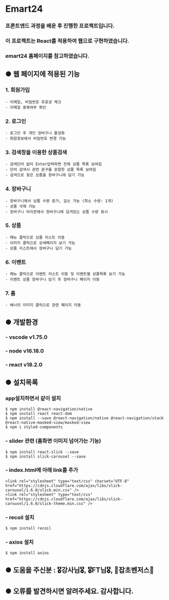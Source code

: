 # Emart24

### 프론트엔드 과정을 배운 후 진행한 프로젝트입니다. 
### 이 프로젝트는 React를 적용하여 웹으로 구현하였습니다.
### emart24 홈페이지를 참고하였습니다.

##

## ● 웹 페이지에 적용된 기능

  ### 1. 회원가입
    - 이메일, 비밀번호 유효성 체크
    - 이메일 중복여부 확인
  ### 2. 로그인
    - 로그인 후 개인 장바구니 활성화
    - 회원정보에서 비밀번호 변경 가능
  ### 3. 검색창을 이용한 상품검색
    - 검색단어 없이 Enter입력하면 전체 상품 목록 보여짐
    - 단어 검색시 관련 문구를 포함한 상품 목록 보여짐
    - 검색으로 찾은 상품을 장바구니에 담기 가능
  ### 4. 장바구니   
    - 장바구니에서 상품 수량 증가, 감소 가능 (최소 수량: 1개)
    - 상품 삭제 가능
    - 장바구니 아이콘에서 장바구니에 담겨있는 상품 수량 표시
  ### 5. 상품
    - 메뉴 클릭으로 상품 리스트 이동
    - 이미지 클릭으로 상세페이지 보기 가능
    - 상품 리스트에서 장바구니 담기 가능
  ### 6. 이벤트
    - 메뉴 클릭으로 이벤트 리스트 이동 및 이벤트별 상품목록 보기 가능
    - 이벤트 상품 장바구니 담기 후 장바구니 페이지 이동
  ### 7. 홈
    - 배너의 이미지 클릭으로 관련 페이지 이동

##  

## ● 개발환경
   ### - vscode v1.75.0
   ### - node v16.18.0
   ### - react v18.2.0

##   
   
## ● 설치목록

  ### app설치하면서 같이 설치
    $ npm install @react-navigation/native
    $ npm install react react-dom
    $ npm install --save @react-navigation/native @react-navigation/stack @react-native-masked-view/masked-view
    $ npm i styled-components

  ### - slider 관련 (홈화면 이미지 넘어가는 기능)
    $ npm install react-slick --save
    $ npm install slick-carousel --save

  ### - index.html에 아래 link를 추가
    <link rel="stylesheet" type="text/css" charset="UTF-8" href="https://cdnjs.cloudflare.com/ajax/libs/slick-carousel/1.6.0/slick.min.css" /> 
    <link rel="stylesheet" type="text/css" href="https://cdnjs.cloudflare.com/ajax/libs/slick-carousel/1.6.0/slick-theme.min.css" />
  
  ### - recoil 설치 
    $ npm install recoil

  ### - axios 설치
    $ npm install axios

##

## ● 도움을 주신분 : 🎖️강사님🎖️, 🎖️FT님🎖️, 🌱잡초벤저스🌱

##

## ● 오류를 발견하시면 알려주세요. 감사합니다.
